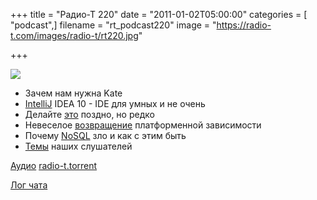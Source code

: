 +++
title = "Радио-Т 220"
date = "2011-01-02T05:00:00"
categories = [ "podcast",]
filename = "rt_podcast220"
image = "https://radio-t.com/images/radio-t/rt220.jpg"

+++

![](https://radio-t.com/images/radio-t/rt220.jpg)

- Зачем нам нужна Kate
- [IntelliJ](http://www.jetbrains.com/idea/whatsnew/index.html) IDEA 10 - IDE для умных и не очень
- Делайте [это](http://weblogs.java.net/blog/mkarg/archive/2010/12/29/release-late-release-rarely) поздно, но редко
- Невеселое [возвращение](http://techcrunch.com/2010/12/26/platform-dependencies/) платформенной зависимости
- Почему [NoSQL](http://techblog.bozho.net/?p=295) зло и как с этим быть
- [Темы](http://radio-t.com/temi_dlja_vipuskov/temy-dlya-220/) наших слушателей

[Аудио](http://archive.rucast.net/radio-t/media/rt_podcast220.mp3)
[radio-t.torrent](http://www.radio-t.com/torrents/rt_podcast220.mp3.torrent)

[Лог чата](http://chat.radio-t.com/logs/radio-t-220.html)
<audio src="http://archive.rucast.net/radio-t/media/rt_podcast220.mp3" preload="none"></audio>